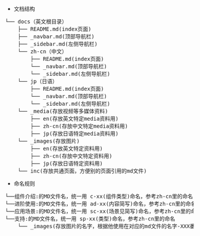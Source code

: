 - 文档结构
<pre>
└── docs（英文根目录）
    ├── README.md(index页面)
    ├── _navbar.md(顶部导航栏)
    ├── _sidebar.md(左侧导航栏)
    └── zh-cn（中文）
        ├── README.md(index页面)
        └── _navbar.md(顶部导航栏)
        └── _sidebar.md(左侧导航栏)
    └── jp（日语）
        ├── README.md(index页面)
        └── _navbar.md(顶部导航栏)
        └── _sidebar.md(左侧导航栏)   
    └── _media(存放视频等多媒体资料)
        ├── en(存放英文特定media资料用)
        ├── zh-cn(存放中文特定media资料用)
        ├── jp(存放日语特定media资料用)
    └── _images(存放图片)
        ├── en(存放英文特定资料用)
        ├── zh-cn(存放中文特定资料用)
        ├── jp(存放日语特定资料用)
    └── inc(存放共通页面，方便别的页面引用的md文件)
</pre>
- 命名规则
<pre>
└──组件介绍:的MD文件名，统一用 c-xx(组件类型)命名，参考zh-cn里的命名
└──进阶使用:的MD文件名，统一用 ad-xx(内容简写)命名，参考zh-cn里的命名
└──应用场景:的MD文件名，统一用 sc-xx(场景见简写)命名，参考zh-cn里的命名
└──支持:的MD文件名，统一用 sp-xx(类型)命名，参考zh-cn里的命名
    └── _images(存放图片的名字，根据他使用在对应的md文件的名字-XXX番号命名)（参考zh-cn）
</pre>